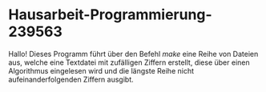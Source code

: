 # Hausarbeit-Programmierung-239563
Hallo! Dieses Programm führt über den Befehl *make* eine Reihe von Dateien aus, 
welche eine Textdatei mit zufälligen Ziffern erstellt, diese über einen Algorithmus eingelesen wird
und die längste Reihe nicht aufeinanderfolgenden Ziffern ausgibt.

